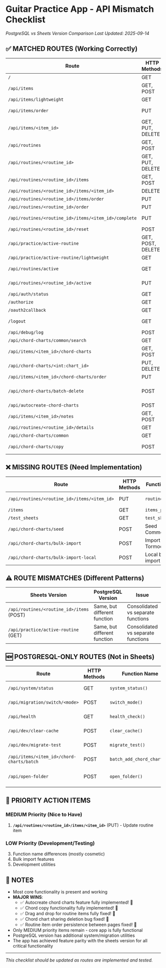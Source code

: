 # Guitar Practice App - API Mismatch Checklist
*PostgreSQL vs Sheets Version Comparison*
*Last Updated: 2025-09-14*

## ✅ MATCHED ROUTES (Working Correctly)

| Route | HTTP Methods | Function Name | Status |
|-------|-------------|---------------|--------|
| `/` | GET | `index()` | ✅ Match |
| `/api/items` | GET, POST | `items()` | ✅ Match |
| `/api/items/lightweight` | GET | `items_lightweight()` | ✅ Match |
| `/api/items/order` | PUT | `update_items_order()` vs `order_items()` | ⚠️ Function name differs |
| `/api/items/<item_id>` | GET, PUT, DELETE | `item()` | ✅ Match |
| `/api/routines` | GET, POST | `routines()` | ✅ Match |
| `/api/routines/<routine_id>` | GET, PUT, DELETE | `routine()` vs `routine_operations()` | ⚠️ Function name differs |
| `/api/routines/<routine_id>/items` | GET, POST | `routine_items()` vs `add_routine_item()` (POST) | ⚠️ Consolidated vs separate |
| `/api/routines/<routine_id>/items/<item_id>` | DELETE | `routine_item()` | ✅ Match |
| `/api/routines/<routine_id>/items/order` | PUT | `update_routine_items_order()` | ✅ Match |
| `/api/routines/<routine_id>/order` | PUT | `update_routine_order_route()` | ✅ Match |
| `/api/routines/<routine_id>/items/<item_id>/complete` | PUT | `mark_routine_item_complete()` vs `toggle_item_complete()` | ⚠️ Function name differs |
| `/api/routines/<routine_id>/reset` | POST | `reset_routine_progress()` | ✅ Match |
| `/api/practice/active-routine` | GET, POST, DELETE | `active_routine()` vs `get_active_routine_with_details()` | ⚠️ Consolidated vs separate |
| `/api/practice/active-routine/lightweight` | GET | `get_active_routine_lightweight()` | ✅ Match |
| `/api/routines/active` | GET | `get_active_routine_alt()` vs `get_active_routine_route()` | ⚠️ Function name differs |
| `/api/routines/<routine_id>/active` | PUT | `set_routine_active_status()` vs `set_routine_active_route()` | ⚠️ Function name differs |
| `/api/auth/status` | GET | `auth_status()` | ✅ Match |
| `/authorize` | GET | `authorize()` | ✅ Match |
| `/oauth2callback` | GET | `oauth2callback()` | ✅ Match |
| `/logout` | GET | `logout()` vs `logout_and_redirect()` | ⚠️ Function name differs |
| `/api/debug/log` | POST | `debug_log()` | ✅ Match |
| `/api/chord-charts/common/search` | GET | `search_common_chords()` | ✅ Match |
| `/api/items/<item_id>/chord-charts` | GET, POST | `item_chord_charts()` | ✅ Match |
| `/api/chord-charts/<int:chart_id>` | PUT, DELETE | `chord_chart()` | ✅ Match |
| `/api/items/<item_id>/chord-charts/order` | PUT | `update_chord_charts_order()` | ✅ Match |
| `/api/chord-charts/batch-delete` | POST | `batch_delete_chord_charts()` | ✅ Match (SHARING BUG FIXED!) |
| `/api/autocreate-chord-charts` | POST | `autocreate_chord_charts()` | ✅ Match |
| `/api/items/<item_id>/notes` | GET, POST | `item_notes()` | ✅ Match |
| `/api/routines/<routine_id>/details` | GET | `get_routine_with_details()` | ✅ Match |
| `/api/chord-charts/common` | GET | `get_common_chord_charts()` | ✅ Match |
| `/api/chord-charts/copy` | POST | `copy_chord_charts_route()` | ✅ Match (JUST IMPLEMENTED!) |

## ❌ MISSING ROUTES (Need Implementation)

| Route | HTTP Methods | Function Name | Priority | Notes |
|-------|-------------|---------------|----------|-------|
| `/api/routines/<routine_id>/items/<item_id>` | PUT | `routine_item()` | MEDIUM | Update routine item |
| `/items` | GET | `items_page()` | LOW | Page route |
| `/test_sheets` | GET | `test_sheets()` | LOW | Testing route |
| `/api/chord-charts/seed` | POST | Seed CommonChords | LOW | Development utility |
| `/api/chord-charts/bulk-import` | POST | Import from TormodKv | LOW | Bulk import |
| `/api/chord-charts/bulk-import-local` | POST | Local bulk import | LOW | Local import |

## ⚠️ ROUTE MISMATCHES (Different Patterns)

| Sheets Version | PostgreSQL Version | Issue | Priority |
|---------------|-------------------|-------|----------|
| `/api/routines/<routine_id>/items` (POST) | Same, but different function | Consolidated vs separate functions | LOW |
| `/api/practice/active-routine` (GET) | Same, but different function | Consolidated vs separate functions | LOW |

## 🆕 POSTGRESQL-ONLY ROUTES (Not in Sheets)

| Route | HTTP Methods | Function Name | Purpose |
|-------|-------------|---------------|---------|
| `/api/system/status` | GET | `system_status()` | PostgreSQL system info |
| `/api/migration/switch/<mode>` | POST | `switch_mode()` | Migration utilities |
| `/api/health` | GET | `health_check()` | Health monitoring |
| `/api/dev/clear-cache` | POST | `clear_cache()` | Development utility |
| `/api/dev/migrate-test` | POST | `migrate_test()` | Migration testing |
| `/api/items/<item_id>/chord-charts/batch` | POST | `batch_add_chord_charts()` | Batch chord creation |
| `/api/open-folder` | POST | `open_folder()` | Songbook folder opening |

## 🎯 PRIORITY ACTION ITEMS

### MEDIUM Priority (Nice to Have)
1. **`/api/routines/<routine_id>/items/<item_id>`** (PUT) - Update routine item

### LOW Priority (Development/Testing)
3. Function name differences (mostly cosmetic)
4. Bulk import features 
5. Development utilities

## 📝 NOTES
- Most core functionality is present and working
- **MAJOR WINS**:
  - ✅ Autocreate chord charts feature fully implemented! 🎸
  - ✅ Chord copy functionality fully implemented! 🎸
  - ✅ Drag and drop for routine items fully fixed! 🎸
  - ✅ Chord chart sharing deletion bug fixed! 🎸
  - ✅ Routine item order persistence between pages fixed! 🎸
- Only MEDIUM priority items remain - core app is fully functional
- PostgreSQL version has additional system/migration utilities  
- The app has achieved feature parity with the sheets version for all critical functionality

---
*This checklist should be updated as routes are implemented and tested.*